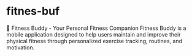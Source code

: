 # fitnes-buf
📱 Fitness Buddy - Your Personal Fitness Companion Fitness Buddy is a mobile application designed to help users maintain and improve their physical fitness through personalized exercise tracking, routines, and motivation.
